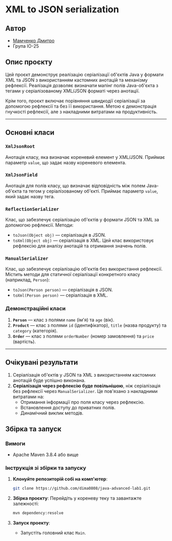 # XML to JSON serialization

## Автор

- [Мамченко Дмитро](https://t.me/Dimitri0808)
- Група ІО-25

## Опис проєкту

Цей проєкт демонструє реалізацію серіалізації об'єктів Java у формати XML та JSON з використанням
кастомних анотацій та механізму рефлексії. Реалізація дозволяє визначати мапінг полів Java-об'єкта з
тегами у серіалізованому XML/JSON форматі через анотації.

Крім того, проєкт включає порівняння швидкодії серіалізації за допомогою рефлексії та без її
використання. Метою є демонстрація гнучкості рефлексії, але з накладними витратами на
продуктивність.

---

## Основні класи

### `XmlJsonRoot`

Анотація класу, яка визначає кореневий елемент у XML/JSON. Приймає параметр `value`, що задає назву
кореневого елемента.

### `XmlJsonField`

Анотація для полів класу, що визначає відповідність між полем Java-об'єкта та тегом у
серіалізованому об'єкті. Приймає параметр `value`, який задає назву тега.

### `ReflectionSerializer`

Клас, що забезпечує серіалізацію об'єктів у формати JSON та XML за допомогою рефлексії. Методи:

- `toJson(Object obj)` — серіалізація в JSON.
- `toXml(Object obj)` — серіалізація в XML.
  Цей клас використовує рефлексію для аналізу анотацій та отримання значень полів.

### `ManualSerializer`

Клас, що забезпечує серіалізацію об'єктів без використання рефлексії. Містить методи для статичної
серіалізації конкретного класу (наприклад, `Person`):

- `toJson(Person person)` — серіалізація в JSON.
- `toXml(Person person)` — серіалізація в XML.

### Демонстраційні класи

1. **`Person`** — клас з полями `name` (ім'я) та `age` (вік).
2. **`Product`** — клас з полями `id` (ідентифікатор), `title` (назва продукту) та `category` (категорія).
3. **`Order`** — клас з полями `orderNumber` (номер замовлення) та `price` (вартість).

---

## Очікувані результати

1. Серіалізація об'єктів у JSON та XML з використанням кастомних анотацій буде успішно виконана.
2. **Серіалізація через рефлексію буде повільнішою**, ніж серіалізація без рефлексії через
   `ManualSerializer`. Це пов'язано з накладними витратами на:
    - Отримання інформації про поля класу через рефлексію.
    - Встановлення доступу до приватних полів.
    - Динамічний виклик методів.

## Збірка та запуск

### Вимоги

- Apache Maven 3.8.4 або вище

### Інструкція зі збірки та запуску

1. **Клонуйте репозиторій собі на комп'ютер**:
    ```bash
    git clone https://github.com/dima0808/java-advanced-lab1.git
    ```

2. **Збірка проєкту**:
   Перейдіть у кореневу теку та завантажте залежності:
   ```bash
   mvn dependency:resolve
   ```

3. **Запуск проекту**:
    - Запустіть головний клас `Main`.
